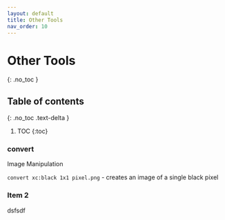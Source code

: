 ```yaml
---
layout: default
title: Other Tools
nav_order: 10
---
```



# Other Tools
{: .no_toc }

## Table of contents
{: .no_toc .text-delta }

1. TOC
{:toc}


### convert
Image Manipulation

`convert xc:black 1x1 pixel.png` - creates an image of a single black pixel

### Item 2

dsfsdf
